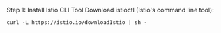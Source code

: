 
Step 1: Install Istio CLI Tool
Download istioctl (Istio's command line tool):


```shell
curl -L https://istio.io/downloadIstio | sh -
```